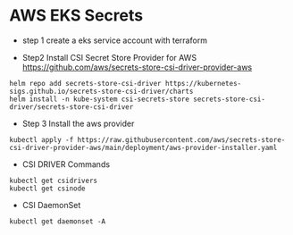 # AWS EKS Secrets

- step 1 create a eks service account with terraform

- Step2 Install CSI Secret Store Provider for AWS https://github.com/aws/secrets-store-csi-driver-provider-aws

```helm
helm repo add secrets-store-csi-driver https://kubernetes-sigs.github.io/secrets-store-csi-driver/charts
helm install -n kube-system csi-secrets-store secrets-store-csi-driver/secrets-store-csi-driver
```

- Step 3 Install the aws provider
```kubectl
kubectl apply -f https://raw.githubusercontent.com/aws/secrets-store-csi-driver-provider-aws/main/deployment/aws-provider-installer.yaml
```

- CSI DRIVER Commands
```kubectl
kubectl get csidrivers
kubectl get csinode
```

- CSI DaemonSet
```kubectl
kubectl get daemonset -A
```